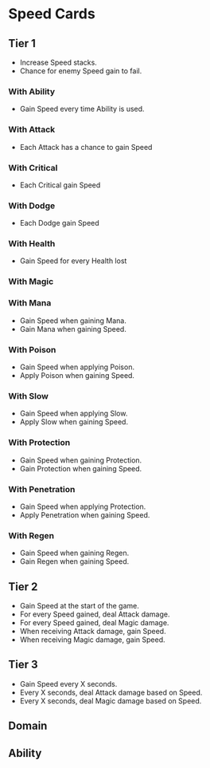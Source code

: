 # Speed Cards

## Tier 1

- Increase Speed stacks.
- Chance for enemy Speed gain to fail.

### With Ability

- Gain Speed every time Ability is used.

### With Attack

- Each Attack has a chance to gain Speed

### With Critical

- Each Critical gain Speed

### With Dodge

- Each Dodge gain Speed

### With Health

- Gain Speed for every Health lost

### With Magic

### With Mana

- Gain Speed when gaining Mana.
- Gain Mana when gaining Speed.

### With Poison

- Gain Speed when applying Poison.
- Apply Poison when gaining Speed.

### With Slow

- Gain Speed when applying Slow.
- Apply Slow when gaining Speed.

### With Protection

- Gain Speed when gaining Protection.
- Gain Protection when gaining Speed.

### With Penetration

- Gain Speed when applying Protection.
- Apply Penetration when gaining Speed.

### With Regen

- Gain Speed when gaining Regen.
- Gain Regen when gaining Speed.

## Tier 2

- Gain Speed at the start of the game.
- For every Speed gained, deal Attack damage.
- For every Speed gained, deal Magic damage.
- When receiving Attack damage, gain Speed.
- When receiving Magic damage, gain Speed.

## Tier 3

- Gain Speed every X seconds.
- Every X seconds, deal Attack damage based on Speed.
- Every X seconds, deal Magic damage based on Speed.

## Domain

## Ability
